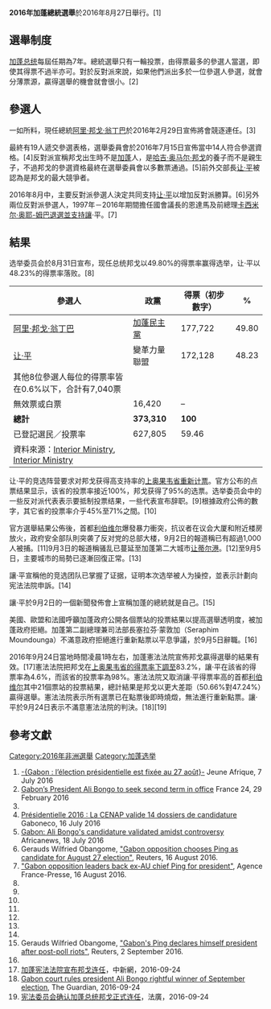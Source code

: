 **2016年加蓬總統選舉**於2016年8月27日舉行。\[1\]

## 選舉制度

[加蓬总统](../Page/加蓬总统.md "wikilink")每屆任期為7年。總統選舉只有一輪投票，由得票最多的參選人當選，即使其得票不過半亦可。對於反對派來說，如果他們派出多於一位參選人參選，就會分薄票源，贏得選舉的機會就會很小。\[2\]

## 參選人

一如所料，現任總統[阿里·邦戈·翁丁巴](../Page/阿里·邦戈·翁丁巴.md "wikilink")於2016年2月29日宣佈將會競逐連任。\[3\]

最終有19人遞交參選表格，選舉委員會於2016年7月15日宣佈當中14人符合參選資格。\[4\]反對派宣稱邦戈出生時不是[加蓬](../Page/加蓬.md "wikilink")人，是[哈吉·奥马尔·邦戈](../Page/哈吉·奥马尔·邦戈.md "wikilink")的養子而不是親生子，不過邦戈的參選資格最終在選舉委員會以多數票通過。\[5\]前外交部長[让·平](../Page/让·平.md "wikilink")被認為是邦戈的最大競爭者。

2016年8月中，主要反對派參選人決定共同支持[让·平](../Page/让·平.md "wikilink")以增加反對派勝算。\[6\]另外兩位反對派參選人，1997年－2016年期間擔任國會議長的恩達馬及前總理[卡西米尔·奥耶-姆巴退選並支持讓](https://zh.wikipedia.org/wiki/卡西米尔·奥耶-姆巴 "wikilink")·平。\[7\]

## 結果

选举委员会於8月31日宣布，现任总统邦戈以49.80%的得票率赢得选举，让·平以48.23%的得票率落败。\[8\]

| 參選人                                                                                                                                                                       | 政黨                                                      | 得票（初步數字） | %     |
| ------------------------------------------------------------------------------------------------------------------------------------------------------------------------- | ------------------------------------------------------- | -------- | ----- |
| [阿里·邦戈·翁丁巴](../Page/阿里·邦戈·翁丁巴.md "wikilink")                                                                                                                              | [加蓬民主黨](https://zh.wikipedia.org/wiki/加蓬民主黨 "wikilink") | 177,722  | 49.80 |
| [让·平](../Page/让·平.md "wikilink")                                                                                                                                          | 變革力量聯盟                                                  | 172,128  | 48.23 |
| 其他8位參選人每位的得票率皆在0.6%以下，合計有7,040票                                                                                                                                           |                                                         |          |       |
| 無效票或白票                                                                                                                                                                    | 16,420                                                  | –        |       |
| **總計**                                                                                                                                                                    | **373,310**                                             | **100**  |       |
| 已登記選民／投票率                                                                                                                                                                 | 627,805                                                 | 59.46    |       |
| 資料來源：[Interior Ministry](https://twitter.com/MinInterieurGA/status/771022527871197184), [Interior Ministry](https://twitter.com/MinInterieurGA/status/771022817026576385) |                                                         |          |       |

让·平的竞选阵营要求对邦戈获得高支持率的[上奥果韦省重新计票](https://zh.wikipedia.org/wiki/上奥果韦省 "wikilink")。官方公布的点票结果显示，该省的投票率接近100%，邦戈获得了95%的选票。选举委员会中的一些反对派代表表示要抵制投票结果，一些代表宣布辞职。\[9\]根據政府公佈的數字，其它省的投票率介乎45%至71%之間。\[10\]

官方選舉結果公佈後，首都[利伯维尔](../Page/利伯维尔.md "wikilink")爆發暴力衝突，抗议者在议会大厦和附近楼房放火，政府安全部队則突袭了反对党的总部大楼，9月2日的報道稱已有超過1,000人被捕。\[11\]9月3日的報道稱骚乱已蔓延至加蓬第二大城市[让蒂尔港](https://zh.wikipedia.org/wiki/让蒂尔港 "wikilink")。\[12\]至9月5日，主要城市的局勢已逐漸回復正常。\[13\]

讓·平宣稱他的竞选团队已掌握了证据，证明本次选举被人为操控，並表示計劃向宪法法院申訴。\[14\]

讓·平於9月2日的一個新聞發佈會上宣稱加蓬的總統就是自己。\[15\]

美國、歐盟和法國呼籲加蓬政府公開各個票站的投票結果以提高選舉透明度，被加蓬政府拒絕。加蓬第二副總理兼司法部長塞拉芬·蒙敦加（Seraphim Moundounga）不滿意政府拒絕進行重新點票以平息爭議，於9月5日辭職。\[16\]

2016年9月24日當地時間凌晨1時左右，加蓬憲法法院宣佈邦戈贏得選舉的結果有效。\[17\]憲法法院把邦戈在[上奥果韦省的得票率下調至](https://zh.wikipedia.org/wiki/上奥果韦省 "wikilink")83.2%，讓·平在該省的得票率為4.6%，而該省的投票率為98%。憲法法院又取消讓·平得票率高的首都[利伯维尔](../Page/利伯维尔.md "wikilink")其中21個票站的投票結果，總計結果是邦戈以更大差距（50.66%對47.24%）贏得選舉。憲法法院表示所有選票已在點票後即時燒燬，無法進行重新點票。讓·平於9月24日表示不滿意憲法法院的判決。\[18\]\[19\]

## 參考文獻

[Category:2016年非洲選舉](https://zh.wikipedia.org/wiki/Category:2016年非洲選舉 "wikilink") [Category:加蓬选举](https://zh.wikipedia.org/wiki/Category:加蓬选举 "wikilink")

1.  [-{Gabon : l’élection présidentielle est fixée au 27 août}-](http://www.jeuneafrique.com/331576/politique/gabon-lelection-presidentielle-fixee-27-aout/) Jeune Afrique, 7 July 2016
2.  [Gabon’s President Ali Bongo to seek second term in office](http://www.france24.com/en/20160229-gabon-president-ali-bongo-seek-second-term) France 24, 29 February 2016
3.
4.  [Présidentielle 2016 : La CENAP valide 14 dossiers de candidature](http://www.gaboneco.com/presidentielle-2016-la-cenap-valide-14-dossiers-de-candidature.html) Gaboneco, 16 July 2016
5.  [Gabon: Ali Bongo's candidature validated amidst controversy](http://www.africanews.com/2016/07/18/gabon-ali-bongo-s-candidature-validated-amidst-controversy/) Africanews, 18 July 2016
6.  Gerauds Wilfried Obangome, ["Gabon opposition chooses Ping as candidate for August 27 election"](http://www.reuters.com/article/us-gabon-election-idUSKCN10R2AL), Reuters, 16 August 2016.
7.  ["Gabon opposition leaders back ex-AU chief Ping for president"](http://www.france24.com/en/20160816-gabon-opposition-leaders-back-ex-au-chief-ping-president), Agence France-Presse, 16 August 2016.
8.
9.
10.
11.
12.
13.
14.
15. Gerauds Wilfried Obangome, ["Gabon's Ping declares himself president after post-poll riots"](http://www.reuters.com/article/us-gabon-election-idUSKCN1181FS), Reuters, 2 September 2016.
16.
17. [加蓬宪法法院宣布邦戈连任](http://www.chinanews.com/gj/2016/09-24/8013654.shtml)，中新網，2016-09-24
18. [Gabon court rules president Ali Bongo rightful winner of September election](https://www.theguardian.com/world/2016/sep/24/gabon-court-rules-president-ali-bongo-rightful-winner-of-september-election), The Guardian, 2016-09-24
19. [宪法委员会确认加蓬总统邦戈正式连任](http://cn.rfi.fr/%E6%94%BF%E6%B2%BB/20160924-%E5%AE%AA%E6%B3%95%E5%A7%94%E5%91%98%E4%BC%9A%E7%A1%AE%E8%AE%A4%E5%8A%A0%E8%93%AC%E6%80%BB%E7%BB%9F%E9%82%A6%E6%88%88%E6%AD%A3%E5%BC%8F%E8%BF%9E%E4%BB%BB)，法廣，2016-09-24